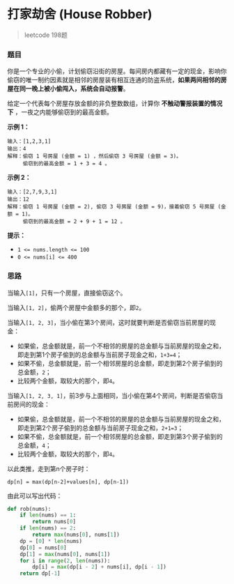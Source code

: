 # 打家劫舍 (House Robber)

> leetcode 198题

### 题目

你是一个专业的小偷，计划偷窃沿街的房屋。每间房内都藏有一定的现金，影响你偷窃的唯一制约因素就是相邻的房屋装有相互连通的防盗系统，**如果两间相邻的房屋在同一晚上被小偷闯入，系统会自动报警**。

给定一个代表每个房屋存放金额的非负整数数组，计算你 **不触动警报装置的情况下** ，一夜之内能够偷窃到的最高金额。

**示例 1：**

```
输入：[1,2,3,1]
输出：4
解释：偷窃 1 号房屋 (金额 = 1) ，然后偷窃 3 号房屋 (金额 = 3)。
     偷窃到的最高金额 = 1 + 3 = 4 。
```

**示例 2：**

```
输入：[2,7,9,3,1]
输出：12
解释：偷窃 1 号房屋 (金额 = 2), 偷窃 3 号房屋 (金额 = 9)，接着偷窃 5 号房屋 (金额 = 1)。
     偷窃到的最高金额 = 2 + 9 + 1 = 12 。
```

**提示：**

- `1 <= nums.length <= 100`
- `0 <= nums[i] <= 400`

### 思路

当输入`[1]`，只有一个房屋，直接偷窃这个。

当输入`[1, 2]`，偷两个房屋中金额多的那个，即`2`。

当输入`[1, 2, 3]`，当小偷在第3个房间，这时就要判断是否偷窃当前房屋的现金：

- 如果偷，总金额就是，前一个不相邻的房屋的总金额与当前房屋的现金之和，即走到第1个房子偷到的总金额与当前房子现金之和，`1+3=4`；
- 如果不偷，总金额就是，前一个相邻房屋的总金额，即走到第2个房子偷到的总金额，`2`；
- 比较两个金额，取较大的那个，即`4`。

当输入`[1, 2, 3, 1]`，前3步与上面相同，当小偷在第4个房间，判断是否偷窃当前房间的现金：

- 如果偷，总金额就是，前一个不相邻的房屋的总金额与当前房屋的现金之和，即走到第2个房子偷到的总金额与当前房子现金之和，`2+1=3`；
- 如果不偷，总金额就是，前一个相邻房屋的总金额，即走到第3个房子偷到的总金额，`4`；
- 比较两个金额，取较大的那个，即`4`。

以此类推，走到第n个房子时：

```
dp[n] = max(dp[n-2]+values[n], dp[n-1])
```

由此可以写出代码：

```python
def rob(nums):
    if len(nums) == 1:
        return nums[0]
    if len(nums) == 2:
        return max(nums[0], nums[1])
    dp = [0] * len(nums)
    dp[0] = nums[0]
    dp[1] = max(nums[0], nums[1])
    for i in range(2, len(nums)):
        dp[i] = max(dp[i - 2] + nums[i], dp[i - 1])
    return dp[-1]
```

